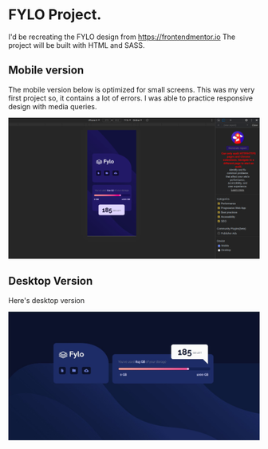 # FYLO Project.

I'd be recreating the FYLO design from https://frontendmentor.io 
The project will be built with HTML and SASS.

## Mobile version

The mobile version below is optimized for small screens. This was my very first project so, it contains a lot of errors. I was able to practice responsive design with media queries.

<img src="https://github.com/adeleke5140/FYLO/blob/117d1559876f62ee5ac6a8c959b70ec7284fb4c1/mobile-view.png" alt="mobile version">

## Desktop Version
Here's desktop version 

![desktop version](webversionfylo.jpg)


